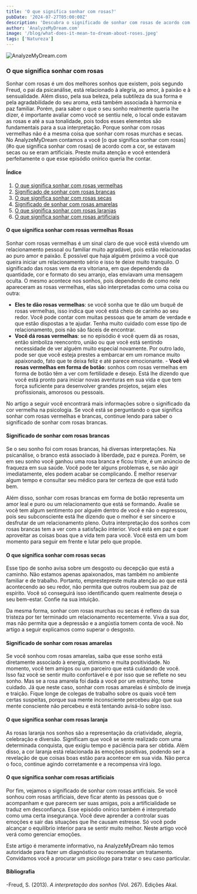 ```yaml
---
title: 'O que significa sonhar com rosas?'
pubDate: '2024-07-27T05:00:00Z'
description: 'Descubra o significado de sonhar com rosas de acordo com sua cor e estado. Aprenda a interpretar esses sonhos para compreender melhor suas emoções e situações pessoais.'
author: 'AnalyzeMyDream.com'
image: '/blog/what-does-it-mean-to-dream-about-roses.jpeg'
tags: ['Natureza']
---
```


![AnalyzeMyDream.com](/blog/what-does-it-mean-to-dream-about-roses.jpeg)

### O que significa sonhar com rosas

Sonhar com rosas é um dos melhores sonhos que existem, pois segundo Freud, o pai da psicanálise, está relacionado à alegria, ao amor, à paixão e à sensualidade. Além disso, pela sua beleza, pela subtileza da sua forma e pela agradabilidade do seu aroma, está também associada à harmonia e paz familiar. Porém, para saber o que o seu sonho realmente queria lhe dizer, é importante avaliar como você se sentiu nele, o local onde estavam as rosas e até a sua tonalidade, pois todos esses elementos são fundamentais para a sua interpretação. Porque sonhar com rosas vermelhas não é a mesma coisa que sonhar com rosas murchas e secas. No AnalyzeMyDream contamos a você [o que significa sonhar com rosas] (#o que significa sonhar com rosas) de acordo com a cor, se estavam secas ou se eram artificiais. Preste muita atenção e você entenderá perfeitamente o que esse episódio onírico queria lhe contar.

#### Índice

1. [O que significa sonhar com rosas vermelhas](#o-que-significa-sonhar-com-rosas-vermelhas)
2. [Significado de sonhar com rosas brancas](#significado-de-sonhar-com-rosas-brancas)
3. [O que significa sonhar com rosas secas](#o-que-significa-sonhar-com-rosas-secas)
4. [Significado de sonhar com rosas amarelas](#significado-de-sonhar-com-rosas-amarelas)
5. [O que significa sonhar com rosas laranjas](#o-que-significa-sonhar-com-rosas-laranjas)
6. [O que significa sonhar com rosas artificiais](#o-que-significa-sonhar-com-rosas-artificiais)

#### O que significa sonhar com rosas vermelhas Rosas

Sonhar com rosas vermelhas é um sinal claro de que você está vivendo um relacionamento pessoal ou familiar muito agradável, pois estão relacionadas ao puro amor e paixão. É possível que haja alguém próximo a você que queira iniciar um relacionamento sério e isso te deixe muito tranquilo. O significado das rosas vem da era vitoriana, em que dependendo da quantidade, cor e formato do seu arranjo, elas enviavam uma mensagem oculta. O mesmo acontece nos sonhos, pois dependendo de como nele apareceram as rosas vermelhas, elas são interpretadas como uma coisa ou outra:
- **Eles te dão rosas vermelhas**: se você sonha que te dão um buquê de rosas vermelhas, isso indica que você está cheio de carinho ao seu redor. Você pode contar com muitas pessoas que te amam de verdade e que estão dispostas a te ajudar. Tenha muito cuidado com esse tipo de relacionamento, pois não são fáceis de encontrar.
- **Você dá rosas vermelhas**: se no episódio é você quem dá as rosas, então simboliza reencontro, união ou que você está sentindo necessidade de ver alguém muito especial novamente. Por outro lado, pode ser que você esteja prestes a embarcar em um romance muito apaixonado, fato que te deixa feliz e até parece emocionante. - **Você vê rosas vermelhas em forma de botão**: sonhos com rosas vermelhas em forma de botão têm a ver com fertilidade e desejo. Está lhe dizendo que você está pronto para iniciar novas aventuras em sua vida e que tem força suficiente para desenvolver grandes projetos, sejam eles profissionais, amorosos ou pessoais.

No artigo a seguir você encontrará mais informações sobre o significado da cor vermelha na psicologia. Se você está se perguntando o que significa sonhar com rosas vermelhas e brancas, continue lendo para saber o significado de sonhar com rosas brancas.

#### Significado de sonhar com rosas brancas

Se o seu sonho foi com rosas brancas, há diversas interpretações. Na psicanálise, o branco está associado à liberdade, paz e pureza. Porém, se em seu sonho você ganhou uma rosa branca e ficou triste, é um anúncio de fraqueza em sua saúde. Você pode ter alguns problemas e, se não agir imediatamente, eles podem acabar se complicando. É melhor reservar algum tempo e consultar seu médico para ter certeza de que está tudo bem.

Além disso, sonhar com rosas brancas em forma de botão representa um amor leal e puro ou um relacionamento que está se formando. Avalie se você tem algum sentimento por alguém dentro de você e não o expressou, pois seu subconsciente está lhe dizendo que o melhor é ser sincero e desfrutar de um relacionamento pleno. Outra interpretação dos sonhos com rosas brancas tem a ver com a satisfação interior. Você está em paz e quer aproveitar as coisas boas que a vida tem para você. Você está em um bom momento para seguir em frente e lutar pelo que propõe.

#### O que significa sonhar com rosas secas

Esse tipo de sonho avisa sobre um desgosto ou decepção que está a caminho. Não estamos apenas apaixonados, mas também no ambiente familiar e de trabalho. Portanto, emprestepreste muita atenção ao que está acontecendo ao seu redor, não permita que outros roubem sua paz de espírito. Você só conseguirá isso identificando quem realmente deseja o seu bem-estar. Confie na sua intuição.

Da mesma forma, sonhar com rosas murchas ou secas é reflexo da sua tristeza por ter terminado um relacionamento recentemente. Viva a sua dor, mas não permita que a depressão e a angústia tomem conta de você. No artigo a seguir explicamos como superar o desgosto.

#### Significado de sonhar com rosas amarelas

Se você sonhou com rosas amarelas, saiba que esse sonho está diretamente associado à energia, otimismo e muita positividade. No momento, você tem amigos ou um parceiro que está cuidando de você. Isso faz você se sentir muito confortável e é por isso que se reflete no seu sonho. Mas se a rosa amarela foi dada a você por um estranho, tome cuidado. Já que neste caso, sonhar com rosas amarelas é símbolo de inveja e traição. Fique longe de colegas de trabalho sobre os quais você tem certas suspeitas, porque sua mente inconsciente percebeu algo que sua mente consciente não percebeu e está tentando avisá-lo sobre isso. 

#### O que significa sonhar com rosas laranja

As rosas laranja nos sonhos são a representação da criatividade, alegria, celebração e diversão. Significam que você se sente realizado com uma determinada conquista, que exigiu tempo e paciência para ser obtida. Além disso, a cor laranja está relacionada às emoções positivas, podendo ser a revelação de que coisas boas estão para acontecer em sua vida. Não perca o foco, continue agindo corretamente e a recompensa virá logo. 

#### O que significa sonhar com rosas artificiais

Por fim, vejamos o significado de sonhar com rosas artificiais. Se você sonhou com rosas artificiais, deve ficar atento às pessoas que o acompanham e que parecem ser suas amigas, pois a artificialidade se traduz em desconfiança. Esse episódio onírico também é interpretado como uma certa insegurança. Você deve aprender a controlar suas emoções e sair das situações que lhe causam estresse. Só você pode alcançar o equilíbrio interior para se sentir muito melhor. Neste artigo você verá como gerenciar emoções.

Este artigo é meramente informativo, na AnalyzeMyDream não temos autoridade para fazer um diagnóstico ou recomendar um tratamento. Convidamos você a procurar um psicólogo para tratar o seu caso particular.

#### Bibliografia

-Freud, S. (2013). *A interpretação dos sonhos* (Vol. 267). Edições Akal.